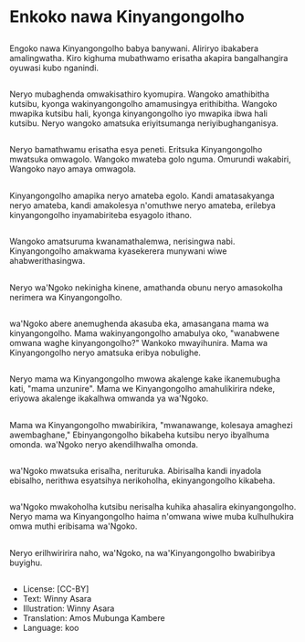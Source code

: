 # Enkoko nawa Kinyangongolho

##
Engoko nawa Kinyangongolho babya banywani. Aliriryo ibakabera amalingwatha. Kiro kighuma mubathwamo erisatha akapira bangalhangira oyuwasi kubo nganindi.

##
Neryo mubaghenda omwakisathiro kyomupira. Wangoko amathibitha kutsibu, kyonga wakinyangongolho amamusingya erithibitha. Wangoko mwapika kutsibu hali, kyonga kinyangongolho iyo mwapika ibwa hali kutsibu. Neryo wangoko amatsuka eriyitsumanga neriyibughanganisya.

##
Neryo bamathwamu erisatha esya peneti. Eritsuka Kinyangongolho mwatsuka omwagolo. Wangoko mwateba golo nguma. Omurundi wakabiri, Wangoko nayo amaya omwagola.

##
Kinyangongolho amapika neryo amateba egolo. Kandi amatasakyanga neryo amateba, kandi amakolesya n'omuthwe neryo amateba, erilebya kinyangongolho inyamabiriteba esyagolo ithano.

##
Wangoko amatsuruma kwanamathalemwa, nerisingwa nabi. Kinyangongolho amakwama kyasekerera munywani wiwe ahabwerithasingwa.

##
Neryo wa'Ngoko nekinigha kinene, amathanda obunu neryo amasokolha nerimera wa Kinyangongolho.

##
wa'Ngoko abere anemughenda akasuba eka, amasangana mama wa kinyangongolho. Mama wakinyangongolho amabulya oko, "wanabwene omwana waghe kinyangongolho?" Wankoko mwayihunira. Mama wa Kinyangongolho neryo amatsuka eribya nobulighe.

##
Neryo mama wa Kinyangongolho mwowa akalenge kake ikanemubugha kati, "mama unzunire". Mama we Kinyangongolho amahulikirira ndeke, eriyowa akalenge ikakalhwa omwanda ya wa'Ngoko.

##
Mama wa Kinyangongolho mwabirikira, "mwanawange, kolesaya amaghezi awembaghane," Ebinyangongolho bikabeha kutsibu neryo ibyalhuma omonda. wa'Ngoko neryo akendilhwalha omonda.

##
wa'Ngoko mwatsuka erisalha, nerituruka. Abirisalha kandi inyadola ebisalho, nerithwa esyatsihya nerikoholha, ekinyangongolho kikabeha.

##
wa'Ngoko mwakoholha kutsibu nerisalha kuhika ahasalira ekinyangongolho. Neryo mama wa Kinyangongolho haima n'omwana wiwe muba kulhulhukira omwa muthi eribisama wa'Ngoko.

##
Neryo erilhwiririra naho, wa'Ngoko, na wa'Kinyangongolho bwabiribya buyighu.

##
* License: [CC-BY]
* Text: Winny Asara
* Illustration: Winny Asara
* Translation: Amos Mubunga Kambere
* Language: koo
